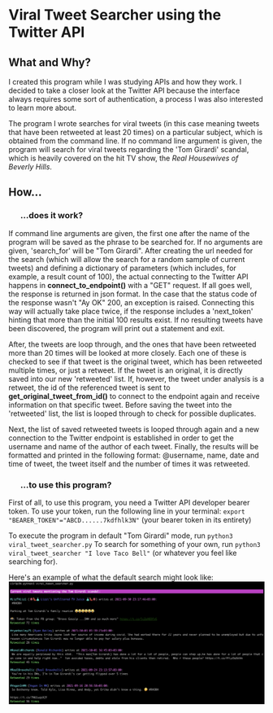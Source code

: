 # Viral Tweet Searcher using the Twitter API
## What and Why?
I created this program while I was studying APIs and how they work. I decided to take a closer look at the Twitter API 
because the interface always requires some sort of authentication, a process I was also interested to learn more about.  
  
The program I wrote searches for viral tweets (in this case meaning tweets that have been retweeted
at least 20 times) on a particular subject, which is obtained from the command line. If no command line argument is given, the program will search for
viral tweets regarding the 'Tom Girardi' scandal, which is heavily covered on the hit TV show, the
*Real Housewives of Beverly Hills*.

## How...
### &nbsp;&nbsp;&nbsp;&nbsp;&nbsp;&nbsp;...does it work?
If command line arguments are given, the first one after the name of the program will be saved as the phrase to be searched for. If no
arguments are given, 'search_for' will be "Tom Girardi". After creating the url needed for the search (which will allow the search for a random sample of 
current tweets) and defining a dictionary of parameters (which includes,
for example, a result count of 100), the actual connecting to the Twitter API happens in __connect_to_endpoint()__ with a "GET" request.
If all goes well, the response is returned in json format. In the case that the status code of the response wasn't "Ay OK" 200, an exception is raised.
Connecting this way will actually take place twice, if the response includes a 'next_token' hinting that more than the initial 100 results exist. If no 
resulting  tweets have been discovered, the program will print out a statement and exit.  
  
After, the tweets are loop through, and the ones that have been retweeted more than 20 times will be looked at more closely. Each one of these is checked 
to see if that tweet is the original tweet, which has been retweeted multiple times, or just a retweet. If the tweet is an original, it is directly saved
into our new 'retweeted' list. If, however, the tweet under analysis is a retweet, the id of the referenced tweet is sent to 
__get_original_tweet_from_id()__ to connect to the endpoint again and receive information on that specific tweet. Before saving the tweet 
into the 'retweeted' list, the list is looped through to check for possible duplicates.

Next, the list of saved retweeted tweets is looped through again and a new connection to the Twitter endpoint is established in order to get the username 
and name of the author of each tweet. Finally, the results will be formatted and printed in the following format: @username, name, date and time of tweet, the 
tweet itself and the number of times it was retweeted.

### &nbsp;&nbsp;&nbsp;&nbsp;&nbsp;&nbsp;...to use this program?
First of all, to use this program, you need a Twitter API developer bearer token.
To use your token, run the following line in your terminal:
`export "BEARER_TOKEN"="ABCD......7kdfhlk3N"` (your bearer token in its entirety)
  
To execute the program in default "Tom Girardi" mode, run `python3 viral_tweet_searcher.py`
To search for something of your own, run `python3 viral_tweet_searcher "I love Taco Bell"` (or whatever you feel like searching for).

Here's an example of what the default search might look like:
![screenshot of the program output](screenshot_of_example_output/tom.png)
